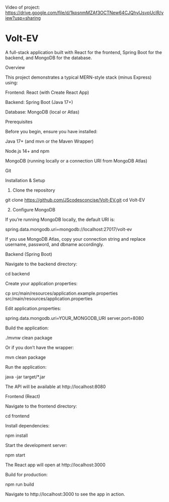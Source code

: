 Video of project: https://drive.google.com/file/d/1kpsnmMZAf3OCTNew64CJQhyIJsvpUclR/view?usp=sharing

# Volt-EV

A full-stack application built with React for the frontend, Spring Boot for the backend, and MongoDB for the database.

Overview

This project demonstrates a typical MERN-style stack (minus Express) using:

Frontend: React (with Create React App)

Backend: Spring Boot (Java 17+)

Database: MongoDB (local or Atlas)

Prerequisites

Before you begin, ensure you have installed:

Java 17+ (and mvn or the Maven Wrapper)

Node.js 14+ and npm

MongoDB (running locally or a connection URI from MongoDB Atlas)

Git

Installation & Setup

1. Clone the repository

git clone https://github.com/JScodesconcise/Volt-EV.git
cd Volt-EV

2. Configure MongoDB

If you’re running MongoDB locally, the default URI is:

spring.data.mongodb.uri=mongodb://localhost:27017/volt-ev

If you use MongoDB Atlas, copy your connection string and replace username, password, and dbname accordingly.

Backend (Spring Boot)

Navigate to the backend directory:

cd backend

Create your application properties:

cp src/main/resources/application.example.properties src/main/resources/application.properties

Edit application.properties:

spring.data.mongodb.uri=YOUR_MONGODB_URI
server.port=8080

Build the application:

./mvnw clean package

Or if you don’t have the wrapper:

mvn clean package

Run the application:

java -jar target/*.jar

The API will be available at http://localhost:8080

Frontend (React)

Navigate to the frontend directory:

cd frontend

Install dependencies:

npm install

Start the development server:

npm start

The React app will open at http://localhost:3000

Build for production:

npm run build


Navigate to http://localhost:3000 to see the app in action.
